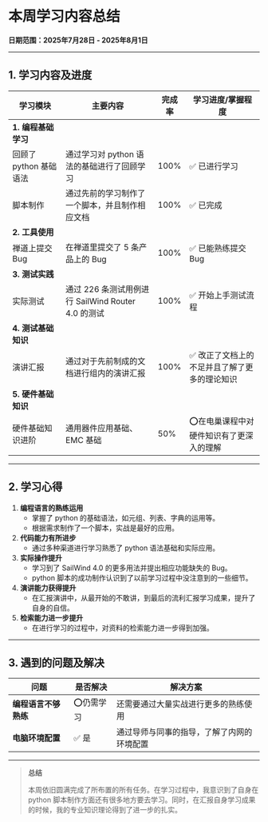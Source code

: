 # 本周学习内容总结  
**日期范围：2025年7月28日 - 2025年8月1日**  

---

## 1. 学习内容及进度  

| 学习模块               | 主要内容                                           | 完成率 | 学习进度/掌握程度                            |
| ---------------------- | -------------------------------------------------- | ------ | -------------------------------------------- |
| **1. 编程基础学习**    |                                                    |        |                                              |
| 回顾了 python 基础语法 | 通过学习对 python 语法的基础进行了回顾学习         | 100%   | ✅ 已进行学习                                 |
| 脚本制作               | 通过先前的学习制作了一个脚本，并且制作相应文档     | 100%   | ✅ 已完成                                     |
| **2. 工具使用**        |                                                    |        |                                              |
| 禅道上提交 Bug         | 在禅道里提交了 5 条产品上的 Bug                    | 100%   | ✅ 已能熟练提交 Bug                           |
| **3. 测试实践**        |                                                    |        |                                              |
| 实际测试               | 通过 226 条测试用例进行 SailWind Router 4.0 的测试 | 100%   | ✅ 开始上手测试流程                           |
| **4. 测试基础知识**    |                                                    |        |                                              |
| 演讲汇报               | 通过对于先前制成的文档进行组内的演讲汇报           | 100%   | ✅ 改正了文档上的不足并且了解了更多的理论知识 |
| **5. 硬件基础知识**    |                                                    |        |                                              |
| 硬件基础知识进阶       | 通用器件应用基础、EMC 基础                         | 50%    | ⭕在电巢课程中对硬件知识有了更深入的理解      |

---

## 2. 学习心得  
1. **编程语言的熟练运用** 
   - 掌握了 python 的基础语法，如元组、列表、字典的运用等。
   - 根据需求制作了一个脚本，实战是最好的应用。
2. **代码能力有所进步**  
   - 通过多种渠道进行学习熟悉了 python 语法基础和实际应用。
3. **实际操作提升**  
   - 学习到了 SailWind 4.0 的更多用法并提出相应功能缺失的 Bug。
   - python 脚本的成功制作认识到了以前学习过程中没注意到的一些细节。
4. **演讲能力获得提升**
   - 在汇报演讲中，从最开始的不敢讲，到最后的流利汇报学习成果，提升了自身的自信。
5. **检索能力进一步提升**  
   - 在进行学习的过程中，对资料的检索能力进一步得到加强。

---

## 3. 遇到的问题及解决  
| 问题                 | 是否解决  | 解决方案                                   |
| -------------------- | --------- | ------------------------------------------ |
| **编程语言不够熟练** | ⭕仍需学习 | 还需要通过大量实战进行更多的熟练使用       |
| **电脑环境配置**     | ✅ 是      | 通过导师与同事的指导，了解了内网的环境配置 |



---

> **总结**  
>
> 本周依旧圆满完成了所布置的所有任务。在学习过程中，我意识到了自身在 python 脚本制作方面还有很多地方要去学习。同时，在汇报自身学习成果的时候，我的专业知识理论得到了进一步的扎实。